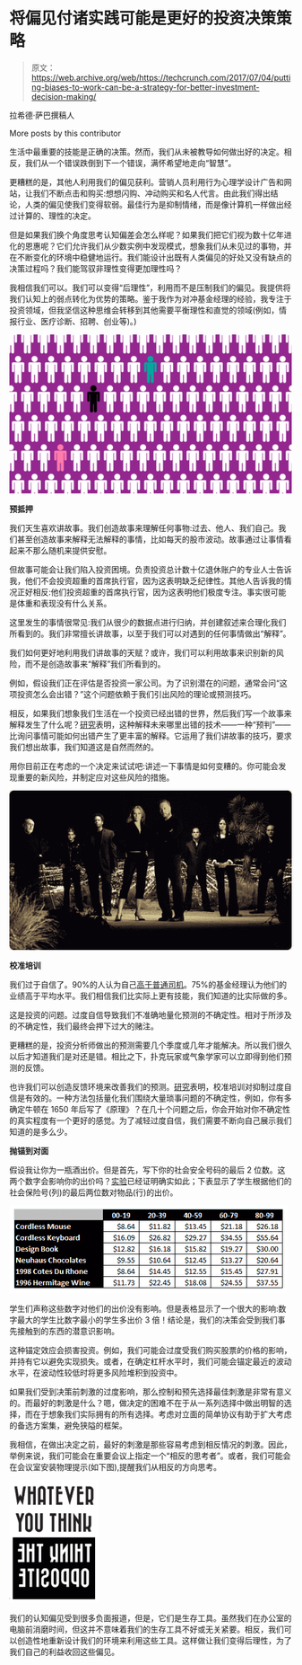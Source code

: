 # 将偏见付诸实践可能是更好的投资决策策略

> 原文：<https://web.archive.org/web/https://techcrunch.com/2017/07/04/putting-biases-to-work-can-be-a-strategy-for-better-investment-decision-making/>

拉希德·萨巴撰稿人

More posts by this contributor

生活中最重要的技能是正确的决策。然而，我们从未被教导如何做出好的决定。相反，我们从一个错误跌倒到下一个错误，满怀希望地走向“智慧”。

更糟糕的是，其他人利用我们的偏见获利。营销人员利用行为心理学设计广告和网站，让我们不断点击和购买:想想闪购、冲动购买和名人代言。由此我们得出结论，人类的偏见使我们变得软弱。最佳行为是抑制情绪，而是像计算机一样做出经过计算的、理性的决定。

但是如果我们换个角度思考认知偏差会怎么样呢？如果我们把它们视为数十亿年进化的恩惠呢？它们允许我们从少数实例中发现模式，想象我们从未见过的事物，并在不断变化的环境中稳健地运行。我们能设计出既有人类偏见的好处又没有缺点的决策过程吗？我们能驾驭非理性变得更加理性吗？

我相信我们可以。我们可以变得“后理性”，利用而不是压制我们的偏见。我提供将我们认知上的弱点转化为优势的策略。鉴于我作为对冲基金经理的经验，我专注于投资领域，但我坚信这种思维会转移到其他需要平衡理性和直觉的领域(例如，情报行业、医疗诊断、招聘、创业等)。)

![](img/4c3b398da468ab82deabeecc97f87b3d.png)

**预抵押**

我们天生喜欢讲故事。我们创造故事来理解任何事物:过去、他人、我们自己。我们甚至创造故事来解释无法解释的事情，比如每天的股市波动。故事通过让事情看起来不那么随机来提供安慰。

但故事可能会让我们陷入投资困境。负责投资总计数十亿退休账户的专业人士告诉我，他们不会投资超重的首席执行官，因为这表明缺乏纪律性。其他人告诉我的情况正好相反:他们投资超重的首席执行官，因为这表明他们极度专注。事实很可能是体重和表现没有什么关系。

这里发生的事情很常见:我们从很少的数据点进行归纳，并创建叙述来合理化我们所看到的。我们非常擅长讲故事，以至于我们可以对遇到的任何事情做出“解释”。

我们如何更好地利用我们讲故事的天赋？或许，我们可以利用故事来识别新的风险，而不是创造故事来“解释”我们所看到的。

例如，假设我们正在评估是否投资一家公司。为了识别潜在的问题，通常会问“这项投资怎么会出错？”这个问题依赖于我们引出风险的理论或预测技巧。

相反，如果我们想象我们生活在一个投资已经出错的世界，然后我们写一个故事来解释发生了什么呢？[研究](https://web.archive.org/web/20230328022125/http://onlinelibrary.wiley.com/doi/10.1002/bdm.3960020103/abstract)表明，这种解释未来哪里出错的技术——一种“预判”——比询问事情可能如何出错产生了更丰富的解释。它运用了我们讲故事的技巧，要求我们想出故事，我们知道这是自然而然的。

用你目前正在考虑的一个决定来试试吧:讲述一下事情是如何变糟的。你可能会发现重要的新风险，并制定应对这些风险的措施。

![](img/bdb0cd4b877c9f73432622ed16299729.png)

**校准培训**

我们过于自信了。90%的人认为自己[高于普通司机](https://web.archive.org/web/20230328022125/https://80000hours.org/2012/11/do-you-think-you-re-better-than-average/)。75%的基金经理认为他们的业绩高于平均水平。我们相信我们比实际上更有技能，我们知道的比实际做的多。

这是投资的问题。过度自信导致我们不准确地量化预测的不确定性。相对于所涉及的不确定性，我们最终会押下过大的赌注。

更糟糕的是，投资分析师做出的预测需要几个季度或几年才能解决。所以我们很久以后才知道我们是对还是错。相比之下，扑克玩家或气象学家可以立即得到他们预测的反馈。

也许我们可以创造反馈环境来改善我们的预测。[研究](https://web.archive.org/web/20230328022125/http://www.sciencedirect.com/science/article/pii/0030507380900525)表明，校准培训对抑制过度自信是有效的。一种方法包括量化我们围绕大量琐事问题的不确定性，例如，你有多确定牛顿在 1650 年后写了《原理》？在几十个问题之后，你会开始对你不确定性的真实程度有一个更好的感觉。为了减轻过度自信，我们需要不断向自己展示我们知道的是多么少。

**抛锚到对面**

假设我让你为一瓶酒出价。但是首先，写下你的社会安全号码的最后 2 位数。这两个数字会影响你的出价吗？[实验](https://web.archive.org/web/20230328022125/https://youarenotsosmart.com/2010/07/27/anchoring-effect/)已经证明确实如此；下表显示了学生根据他们的社会保险号(列)的最后两位数对物品(行)的出价。

![](img/b5e306949d52be40bb2f47d90158933b.png)

学生们声称这些数字对他们的出价没有影响。但是表格显示了一个很大的影响:数字最大的学生比数字最小的学生多出价 3 倍！结论是，我们的决策会受到我们事先接触到的东西的潜意识影响。

这种锚定效应会损害投资。例如，我们可能会过度受我们购买股票的价格的影响，并持有它以避免实现损失。或者，在确定杠杆水平时，我们可能会锚定最近的波动水平，在波动性较低时将更多风险堆积到投资中。

如果我们受到决策前刺激的过度影响，那么控制和预先选择最佳刺激是非常有意义的。而最好的刺激是什么？嗯，做决定的困难不在于从一系列选择中做出明智的选择，而在于想象我们实际拥有的所有选择。考虑对立面的简单协议有助于扩大考虑的备选方案集，避免狭隘的框架。

我相信，在做出决定之前，最好的刺激是那些容易考虑到相反情况的刺激。因此，举例来说，我们可能会在重要会议上指定一个“相反的思考者”。或者，我们可能会在会议室安装物理提示(如下图),提醒我们从相反的方向思考。

![](img/dd583e627fd95111623e4be87fb8109e.png)

我们的认知偏见受到很多负面报道，但是，它们是生存工具。虽然我们在办公室的电脑前消磨时间，但这并不意味着我们的生存工具不好或无关紧要。相反，我们可以创造性地重新设计我们的环境来利用这些工具。这样做让我们变得后理性，为了我们自己的利益收回这些偏见。